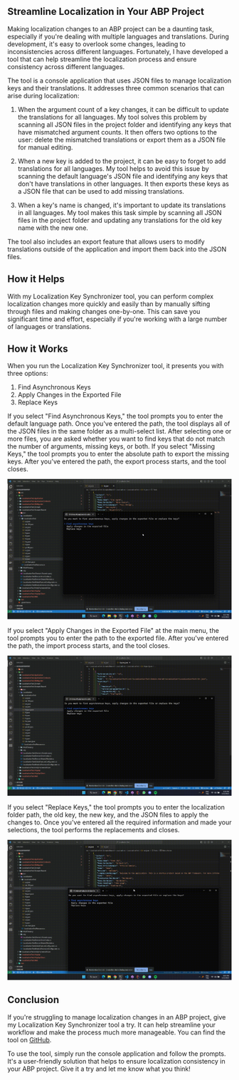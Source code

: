 ## Streamline Localization in Your ABP Project

Making localization changes to an ABP project can be a daunting task, especially if you're dealing with multiple languages and translations. During development, it's easy to overlook some changes, leading to inconsistencies across different languages. Fortunately, I have developed a tool that can help streamline the localization process and ensure consistency across different languages.

The tool is a console application that uses JSON files to manage localization keys and their translations. It addresses three common scenarios that can arise during localization:


1. When the argument count of a key changes, it can be difficult to update the translations for all languages. My tool solves this problem by scanning all JSON files in the project folder and identifying any keys that have mismatched argument counts. It then offers two options to the user: delete the mismatched translations or export them as a JSON file for manual editing.

2. When a new key is added to the project, it can be easy to forget to add translations for all languages. My tool helps to avoid this issue by scanning the default language's JSON file and identifying any keys that don't have translations in other languages. It then exports these keys as a JSON file that can be used to add missing translations.

3. When a key's name is changed, it's important to update its translations in all languages. My tool makes this task simple by scanning all JSON files in the project folder and updating any translations for the old key name with the new one.

The tool also includes an export feature that allows users to modify translations outside of the application and import them back into the JSON files.

## How it Helps

With my Localization Key Synchronizer tool, you can perform complex localization changes more quickly and easily than by manually sifting through files and making changes one-by-one. This can save you significant time and effort, especially if you're working with a large number of languages or translations.

## How it Works

When you run the Localization Key Synchronizer tool, it presents you with three options:

1. Find Asynchronous Keys
2. Apply Changes in the Exported File
3. Replace Keys

If you select "Find Asynchronous Keys," the tool prompts you to enter the default language path. Once you've entered the path, the tool displays all of the JSON files in the same folder as a multi-select list. After selecting one or more files, you are asked whether you want to find keys that do not match the number of arguments, missing keys, or both. If you select "Missing Keys," the tool prompts you to enter the absolute path to export the missing keys. After you've entered the path, the export process starts, and the tool closes.

![](./images/Part1.gif)

If you select "Apply Changes in the Exported File" at the main menu, the tool prompts you to enter the path to the exported file. After you've entered the path, the import process starts, and the tool closes.

![](./images/Part2.gif)

If you select "Replace Keys," the tool prompts you to enter the localization folder path, the old key, the new key, and the JSON files to apply the changes to. Once you've entered all the required information and made your selections, the tool performs the replacements and closes.

![](./images/Part3.gif)

## Conclusion

If you're struggling to manage localization changes in an ABP project, give my Localization Key Synchronizer tool a try. It can help streamline your workflow and make the process much more manageable. You can find the tool on [GitHub](https://github.com/abpframework/abp/tree/dev/tools/localization-key-synchronizer).

To use the tool, simply run the console application and follow the prompts. It's a user-friendly solution that helps to ensure localization consistency in your ABP project. Give it a try and let me know what you think!
